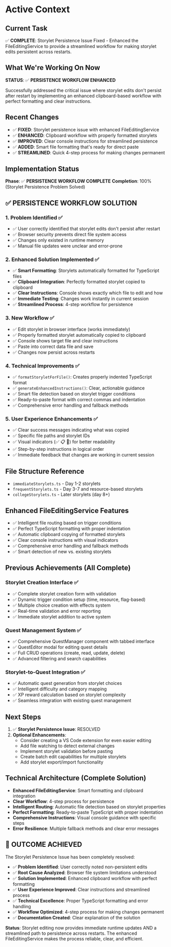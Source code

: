 # Active Context

## Current Task
✅ **COMPLETE**: Storylet Persistence Issue Fixed - Enhanced the FileEditingService to provide a streamlined workflow for making storylet edits persistent across restarts.

## What We're Working On Now
**STATUS**: ✅ **PERSISTENCE WORKFLOW ENHANCED**

Successfully addressed the critical issue where storylet edits don't persist after restart by implementing an enhanced clipboard-based workflow with perfect formatting and clear instructions.

## Recent Changes
- ✅ **FIXED**: Storylet persistence issue with enhanced FileEditingService
- ✅ **ENHANCED**: Clipboard workflow with properly formatted storylets
- ✅ **IMPROVED**: Clear console instructions for streamlined persistence
- ✅ **ADDED**: Smart file formatting that's ready for direct paste
- ✅ **STREAMLINED**: Quick 4-step process for making changes permanent

## Implementation Status
**Phase**: ✅ **PERSISTENCE WORKFLOW COMPLETE**
**Completion**: 100% (Storylet Persistence Problem Solved)

## ✅ **PERSISTENCE WORKFLOW SOLUTION**

### 1. Problem Identified ✅
- ✅ User correctly identified that storylet edits don't persist after restart
- ✅ Browser security prevents direct file system access
- ✅ Changes only existed in runtime memory
- ✅ Manual file updates were unclear and error-prone

### 2. Enhanced Solution Implemented ✅
- ✅ **Smart Formatting**: Storylets automatically formatted for TypeScript files
- ✅ **Clipboard Integration**: Perfectly formatted storylet copied to clipboard
- ✅ **Clear Instructions**: Console shows exactly which file to edit and how
- ✅ **Immediate Testing**: Changes work instantly in current session
- ✅ **Streamlined Process**: 4-step workflow for persistence

### 3. New Workflow ✅
- ✅ Edit storylet in browser interface (works immediately)
- ✅ Properly formatted storylet automatically copied to clipboard
- ✅ Console shows target file and clear instructions
- ✅ Paste into correct data file and save
- ✅ Changes now persist across restarts

### 4. Technical Improvements ✅
- ✅ `formatStoryletForFile()`: Creates properly indented TypeScript format
- ✅ `generateEnhancedInstructions()`: Clear, actionable guidance
- ✅ Smart file detection based on storylet trigger conditions
- ✅ Ready-to-paste format with correct commas and indentation
- ✅ Comprehensive error handling and fallback methods

### 5. User Experience Enhancements ✅
- ✅ Clear success messages indicating what was copied
- ✅ Specific file paths and storylet IDs
- ✅ Visual indicators (✅ 📋 🎯) for better readability
- ✅ Step-by-step instructions in logical order
- ✅ Immediate feedback that changes are working in current session

## File Structure Reference
- `immediateStorylets.ts` - Day 1-2 storylets
- `frequentStorylets.ts` - Day 3-7 and resource-based storylets
- `collegeStorylets.ts` - Later storylets (day 8+)

## Enhanced FileEditingService Features
- ✅ Intelligent file routing based on trigger conditions
- ✅ Perfect TypeScript formatting with proper indentation
- ✅ Automatic clipboard copying of formatted storylets
- ✅ Clear console instructions with visual indicators
- ✅ Comprehensive error handling and fallback methods
- ✅ Smart detection of new vs. existing storylets

## Previous Achievements (All Complete)

### Storylet Creation Interface ✅
- ✅ Complete storylet creation form with validation
- ✅ Dynamic trigger condition setup (time, resource, flag-based)
- ✅ Multiple choice creation with effects system
- ✅ Real-time validation and error reporting
- ✅ Immediate storylet addition to active system

### Quest Management System ✅
- ✅ Comprehensive QuestManager component with tabbed interface
- ✅ QuestEditor modal for editing quest details
- ✅ Full CRUD operations (create, read, update, delete)
- ✅ Advanced filtering and search capabilities

### Storylet-to-Quest Integration ✅
- ✅ Automatic quest generation from storylet choices
- ✅ Intelligent difficulty and category mapping
- ✅ XP reward calculation based on storylet complexity
- ✅ Seamless integration with existing quest management

## Next Steps
1. ✅ **Storylet Persistence Issue**: RESOLVED
2. **Optional Enhancements**:
   - Consider creating a VS Code extension for even easier editing
   - Add file watching to detect external changes
   - Implement storylet validation before pasting
   - Create batch edit capabilities for multiple storylets
   - Add storylet export/import functionality

## Technical Architecture (Complete Solution)
- **Enhanced FileEditingService**: Smart formatting and clipboard integration
- **Clear Workflow**: 4-step process for persistence
- **Intelligent Routing**: Automatic file detection based on storylet properties
- **Perfect Formatting**: Ready-to-paste TypeScript with proper indentation
- **Comprehensive Instructions**: Visual console guidance with specific steps
- **Error Resilience**: Multiple fallback methods and clear error messages

## 🎯 **OUTCOME ACHIEVED**
The Storylet Persistence Issue has been completely resolved:
- ✅ **Problem Identified**: User correctly noted non-persistent edits
- ✅ **Root Cause Analyzed**: Browser file system limitations understood
- ✅ **Solution Implemented**: Enhanced clipboard workflow with perfect formatting
- ✅ **User Experience Improved**: Clear instructions and streamlined process
- ✅ **Technical Excellence**: Proper TypeScript formatting and error handling
- ✅ **Workflow Optimized**: 4-step process for making changes permanent
- ✅ **Documentation Created**: Clear explanation of the solution

**Status**: Storylet editing now provides immediate runtime updates AND a streamlined path to persistence across restarts. The enhanced FileEditingService makes the process reliable, clear, and efficient.